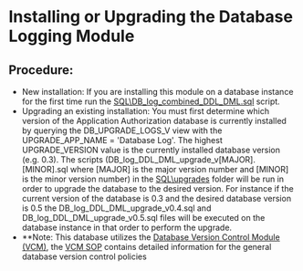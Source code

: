# Installing or Upgrading the Database Logging Module
## Procedure:
- New installation: If you are installing this module on a database instance for the first time run the [SQL\DB_log_combined_DDL_DML.sql](./SQL/DB_log_combined_DDL_DML.sql) script.
- Upgrading an existing installation: You must first determine which version of the Application Authorization database is currently installed by querying the DB_UPGRADE_LOGS_V view with the UPGRADE_APP_NAME = 'Database Log'.  The highest UPGRADE_VERSION value is the currently installed database version (e.g. 0.3).  The scripts (DB_log_DDL_DML_upgrade_v[MAJOR].[MINOR].sql where [MAJOR] is the major version number and [MINOR] is the minor version number) in the [SQL\upgrades](./SQL/upgrades) folder will be run in order to upgrade the database to the desired version.  For instance if the current version of the database is 0.3 and the desired database version is 0.5 the DB_log_DDL_DML_upgrade_v0.4.sql and DB_log_DDL_DML_upgrade_v0.5.sql files will be executed on the database instance in that order to perform the upgrade.  
- **Note: This database utilizes the [Database Version Control Module (VCM)](https://github.com/PIFSC-NMFS-NOAA/Database-Version-Control-Module), the [VCM SOP](https://github.com/PIFSC-NMFS-NOAA/Database-Version-Control-Module/blob/master/docs/DB%20Version%20Control%20Module%20SOP.MD) contains detailed information for the general database version control policies
